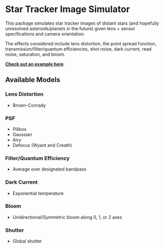 # Star Tracker Image Simulator

This package simulates star tracker images of distant stars (and hopefully unresolved asteroids/planets in the future) given lens + sensor specifications and camera orientation. 

The effects considered include lens distortion, the point spread function, transmission/filter/quantum efficiencies, shot noise, dark current, read noise, saturation, and bloom. 

[__Check out an example here__](https://html-preview.github.io/?url=https://github.com/TigerHou2/star-tracker-image-sim/blob/main/examples/gaia.html).


## Available Models

### Lens Distortion
- Brown-Conrady

### PSF
- Pillbox
- Gaussian
- Airy
- Defocus (Wyant and Creath)

### Filter/Quantum Efficiency
- Average over designated bandpass

### Dark Current
- Exponential temperature

### Bloom
- Unidirectional/Symmetric bloom along 0, 1, or 2 axes

### Shutter
- Global shutter


